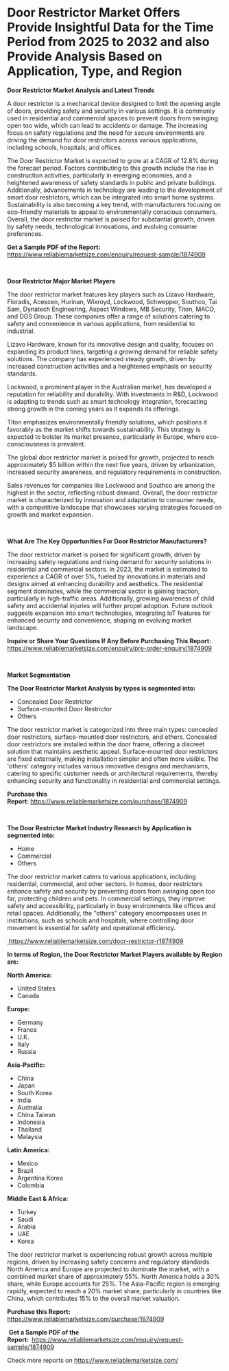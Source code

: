 <p><h1>Door Restrictor Market Offers Provide Insightful Data for the Time Period from 2025 to 2032 and also Provide Analysis Based on Application, Type, and Region</h1></p><p><strong>Door Restrictor Market Analysis and Latest Trends</strong></p>
<p><p>A door restrictor is a mechanical device designed to limit the opening angle of doors, providing safety and security in various settings. It is commonly used in residential and commercial spaces to prevent doors from swinging open too wide, which can lead to accidents or damage. The increasing focus on safety regulations and the need for secure environments are driving the demand for door restrictors across various applications, including schools, hospitals, and offices.</p><p>The Door Restrictor Market is expected to grow at a CAGR of 12.8% during the forecast period. Factors contributing to this growth include the rise in construction activities, particularly in emerging economies, and a heightened awareness of safety standards in public and private buildings. Additionally, advancements in technology are leading to the development of smart door restrictors, which can be integrated into smart home systems. Sustainability is also becoming a key trend, with manufacturers focusing on eco-friendly materials to appeal to environmentally conscious consumers. Overall, the door restrictor market is poised for substantial growth, driven by safety needs, technological innovations, and evolving consumer preferences.</p></p>
<p><strong>Get a Sample PDF of the Report:&nbsp;</strong> <a href="https://www.reliablemarketsize.com/enquiry/request-sample/1874909?utm_campaign=3072&utm_medium=2&utm_source=Github&utm_content=ia&utm_term=05042025&utm_id=door-restrictor">https://www.reliablemarketsize.com/enquiry/request-sample/1874909</a></p>
<p>&nbsp;</p>
<p><strong>Door Restrictor Major Market Players</strong></p>
<p><p>The door restrictor market features key players such as Lizavo Hardware, Floradis, Acescen, Hurinan, Wixroyd, Lockwood, Schwepper, Southco, Tai Sam, Dynatech Engineering, Aspect Windows, MB Security, Titon, MACO, and DGS Group. These companies offer a range of solutions catering to safety and convenience in various applications, from residential to industrial.</p><p>Lizavo Hardware, known for its innovative design and quality, focuses on expanding its product lines, targeting a growing demand for reliable safety solutions. The company has experienced steady growth, driven by increased construction activities and a heightened emphasis on security standards.</p><p>Lockwood, a prominent player in the Australian market, has developed a reputation for reliability and durability. With investments in R&D, Lockwood is adapting to trends such as smart technology integration, forecasting strong growth in the coming years as it expands its offerings.</p><p>Titon emphasizes environmentally friendly solutions, which positions it favorably as the market shifts towards sustainability. This strategy is expected to bolster its market presence, particularly in Europe, where eco-consciousness is prevalent.</p><p>The global door restrictor market is poised for growth, projected to reach approximately $5 billion within the next five years, driven by urbanization, increased security awareness, and regulatory requirements in construction.</p><p>Sales revenues for companies like Lockwood and Southco are among the highest in the sector, reflecting robust demand. Overall, the door restrictor market is characterized by innovation and adaptation to consumer needs, with a competitive landscape that showcases varying strategies focused on growth and market expansion.</p></p>
<p>&nbsp;</p>
<p><strong>What Are The Key Opportunities For Door Restrictor Manufacturers?</strong></p>
<p><p>The door restrictor market is poised for significant growth, driven by increasing safety regulations and rising demand for security solutions in residential and commercial sectors. In 2023, the market is estimated to experience a CAGR of over 5%, fueled by innovations in materials and designs aimed at enhancing durability and aesthetics. The residential segment dominates, while the commercial sector is gaining traction, particularly in high-traffic areas. Additionally, growing awareness of child safety and accidental injuries will further propel adoption. Future outlook suggests expansion into smart technologies, integrating IoT features for enhanced security and convenience, shaping an evolving market landscape.</p></p>
<p><strong>Inquire or Share Your Questions If Any Before Purchasing This Report:</strong> <a href="https://www.reliablemarketsize.com/enquiry/pre-order-enquiry/1874909?utm_campaign=3072&utm_medium=2&utm_source=Github&utm_content=ia&utm_term=05042025&utm_id=door-restrictor">https://www.reliablemarketsize.com/enquiry/pre-order-enquiry/1874909</a></p>
<p>&nbsp;</p>
<p><strong>Market Segmentation</strong></p>
<p><strong>The Door Restrictor Market Analysis by types is segmented into:</strong></p>
<p><ul><li>Concealed Door Restrictor</li><li>Surface-mounted Door Restrictor</li><li>Others</li></ul></p>
<p><p>The door restrictor market is categorized into three main types: concealed door restrictors, surface-mounted door restrictors, and others. Concealed door restrictors are installed within the door frame, offering a discreet solution that maintains aesthetic appeal. Surface-mounted door restrictors are fixed externally, making installation simpler and often more visible. The 'others' category includes various innovative designs and mechanisms, catering to specific customer needs or architectural requirements, thereby enhancing security and functionality in residential and commercial settings.</p></p>
<p><strong>Purchase this Report:&nbsp;</strong><a href="https://www.reliablemarketsize.com/purchase/1874909?utm_campaign=3072&utm_medium=2&utm_source=Github&utm_content=ia&utm_term=05042025&utm_id=door-restrictor">https://www.reliablemarketsize.com/purchase/1874909</a></p>
<p>&nbsp;</p>
<p><strong>The Door Restrictor Market Industry Research by Application is segmented into:</strong></p>
<p><ul><li>Home</li><li>Commercial</li><li>Others</li></ul></p>
<p><p>The door restrictor market caters to various applications, including residential, commercial, and other sectors. In homes, door restrictors enhance safety and security by preventing doors from swinging open too far, protecting children and pets. In commercial settings, they improve safety and accessibility, particularly in busy environments like offices and retail spaces. Additionally, the "others" category encompasses uses in institutions, such as schools and hospitals, where controlling door movement is essential for safety and operational efficiency.</p></p>
<p><a href="https://www.reliablemarketsize.com/door-restrictor-r1874909?utm_campaign=3072&utm_medium=2&utm_source=Github&utm_content=ia&utm_term=05042025&utm_id=door-restrictor">&nbsp;https://www.reliablemarketsize.com/door-restrictor-r1874909</a></p>
<p><strong>In terms of Region, the Door Restrictor Market Players available by Region are:</strong></p>
<p>
    <p> <strong> North America: </strong>
        <ul>
            <li>United States</li>
            <li>Canada</li>
        </ul>
        </p> 
    <p> <strong> Europe: </strong>
        <ul>
            <li>Germany</li>
            <li>France</li>
            <li>U.K.</li>
            <li>Italy</li>
            <li>Russia</li>
        </ul>
        </p> 
    <p> <strong> Asia-Pacific: </strong>
        <ul>
            <li>China</li>
            <li>Japan</li>
            <li>South Korea</li>
            <li>India</li>
            <li>Australia</li>
            <li>China Taiwan</li>
            <li>Indonesia</li>
            <li>Thailand</li>
            <li>Malaysia</li>
        </ul>
        </p> 
    <p> <strong> Latin America: </strong>
        <ul>
            <li>Mexico</li>
            <li>Brazil</li>
            <li>Argentina Korea</li>
            <li>Colombia</li>
        </ul>
        </p> 
    <p> <strong> Middle East & Africa: </strong>
        <ul>
            <li>Turkey</li>
            <li>Saudi</li>
            <li>Arabia</li>
            <li>UAE</li>
            <li>Korea</li>
        </ul>
    </p>
    </p>
<p><p>The door restrictor market is experiencing robust growth across multiple regions, driven by increasing safety concerns and regulatory standards. North America and Europe are projected to dominate the market, with a combined market share of approximately 55%. North America holds a 30% share, while Europe accounts for 25%. The Asia-Pacific region is emerging rapidly, expected to reach a 20% market share, particularly in countries like China, which contributes 15% to the overall market valuation.</p></p>
<p><strong>Purchase this Report: </strong><a href="https://www.reliablemarketsize.com/purchase/1874909?utm_campaign=3072&utm_medium=2&utm_source=Github&utm_content=ia&utm_term=05042025&utm_id=door-restrictor">https://www.reliablemarketsize.com/purchase/1874909</a></p>
<p>&nbsp;<strong>Get a Sample PDF of the Report:&nbsp;&nbsp;</strong><a href="https://www.reliablemarketsize.com/enquiry/request-sample/1874909?utm_campaign=3072&utm_medium=2&utm_source=Github&utm_content=ia&utm_term=05042025&utm_id=door-restrictor">https://www.reliablemarketsize.com/enquiry/request-sample/1874909</a></p>
<p><strong></strong></p>
<p>Check more reports on <a href="https://www.reliablemarketsize.com/?utm_campaign=3072&utm_medium=2&utm_source=Github&utm_content=ia&utm_term=05042025&utm_id=door-restrictor">https://www.reliablemarketsize.com/</a></p>